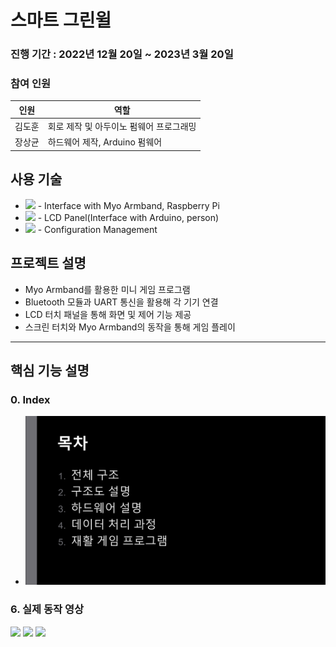 # 스마트 그린윌
### 진행 기간 : 2022년 12월 20일 ~ 2023년 3월 20일
### 참여 인원
|인원|역할|
|---|---|
|김도훈|회로 제작 및 아두이노 펌웨어 프로그래밍|
|장상균|하드웨어 제작, Arduino 펌웨어|

## 사용 기술
+ <img src="https://img.shields.io/badge/Arduino-00979D?style=flat-square&logo=Arduino&logoColor=white"/> - Interface with Myo Armband, Raspberry Pi
+ <img src="https://img.shields.io/badge/Raspberry Pi-A22846?style=flat-square&logo=Raspberry Pi&logoColor=white"/> - LCD Panel(Interface with Arduino, person)
+ <img src="https://img.shields.io/badge/GitHub-181717?style=flat-square&logo=GitHub&logoColor=white"/> - Configuration Management

## 프로젝트 설명
+ Myo Armband를 활용한 미니 게임 프로그램
+ Bluetooth 모듈과 UART 통신을 활용해 각 기기 연결
+ LCD 터치 패널을 통해 화면 및 제어 기능 제공
+ 스크린 터치와 Myo Armband의 동작을 통해 게임 플레이

---
## 핵심 기능 설명

### 0. Index
+ <img src ="https://github.com/Mellowball/Games-using-Myo_Armband/blob/main/img_Readme/0-index.png"/>


### 6. 실제 동작 영상
<img src ="https://github.com/Mellowball/Games-using-Myo_Armband/blob/main/img_Readme/bluetooth_connect.gif"/>
<img src ="https://github.com/Mellowball/Games-using-Myo_Armband/blob/main/img_Readme/rsp_game.gif"/>
<img src ="https://github.com/Mellowball/Games-using-Myo_Armband/blob/main/img_Readme/dino_game.gif"/>
